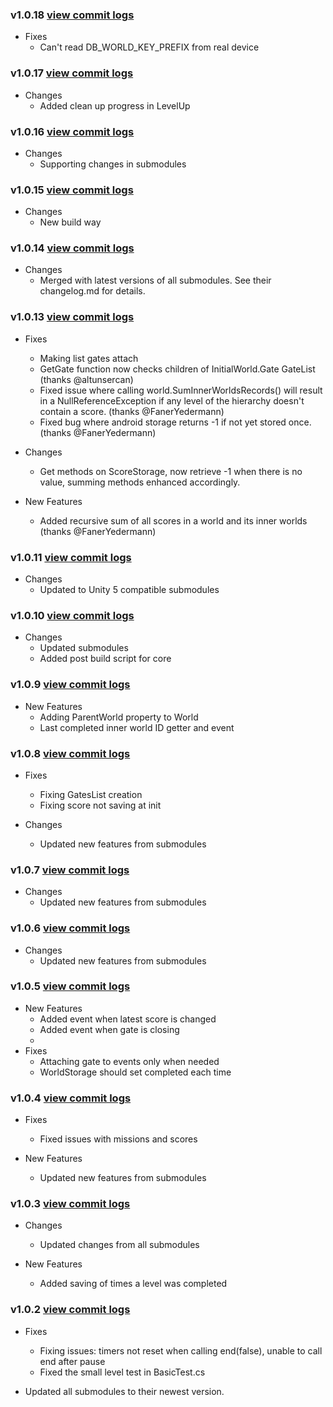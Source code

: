 ### v1.0.18 [view commit logs](https://github.com/soomla/unity3d-levelup/compare/v1.0.17...v1.0.18)

* Fixes
  * Can't read DB_WORLD_KEY_PREFIX from real device

### v1.0.17 [view commit logs](https://github.com/soomla/unity3d-levelup/compare/v1.0.16...v1.0.17)

* Changes
  * Added clean up progress in LevelUp

### v1.0.16 [view commit logs](https://github.com/soomla/unity3d-levelup/compare/v1.0.15...v1.0.16)

* Changes
  * Supporting changes in submodules

### v1.0.15 [view commit logs](https://github.com/soomla/unity3d-levelup/compare/v1.0.14...v1.0.15)

* Changes
  * New build way

### v1.0.14 [view commit logs](https://github.com/soomla/unity3d-levelup/compare/v1.0.13...v1.0.14)

* Changes
  * Merged with latest versions of all submodules. See their changelog.md for details.

### v1.0.13 [view commit logs](https://github.com/soomla/unity3d-levelup/compare/v1.0.11...v1.0.13)

* Fixes
  * Making list gates attach
  * GetGate function now checks children of InitialWorld.Gate GateList (thanks @altunsercan)
  * Fixed issue where calling world.SumInnerWorldsRecords() will result in a NullReferenceException if any level of the hierarchy doesn't contain a score. (thanks @FanerYedermann)
  * Fixed bug where android storage returns -1 if not yet stored once. (thanks @FanerYedermann)

* Changes
  * Get methods on ScoreStorage, now retrieve -1 when there is no value, summing methods enhanced accordingly.

* New Features
  * Added recursive sum of all scores in a world and its inner worlds (thanks @FanerYedermann)


### v1.0.11 [view commit logs](https://github.com/soomla/unity3d-levelup/compare/v1.0.10...v1.0.11)

* Changes
  * Updated to Unity 5 compatible submodules

### v1.0.10 [view commit logs](https://github.com/soomla/unity3d-levelup/compare/v1.0.9...v1.0.10)

* Changes
  * Updated submodules
  * Added post build script for core

### v1.0.9 [view commit logs](https://github.com/soomla/unity3d-levelup/compare/v1.0.8...v1.0.9)

* New Features
  * Adding ParentWorld property to World
  * Last completed inner world ID getter and event

### v1.0.8 [view commit logs](https://github.com/soomla/unity3d-levelup/compare/v1.0.7...v1.0.8)

* Fixes
  * Fixing GatesList creation
  * Fixing score not saving at init

* Changes
  * Updated new features from submodules

### v1.0.7 [view commit logs](https://github.com/soomla/unity3d-levelup/compare/v1.0.6...v1.0.7)

* Changes
  * Updated new features from submodules

### v1.0.6 [view commit logs](https://github.com/soomla/unity3d-levelup/compare/v1.0.5...v1.0.6)

* Changes
  * Updated new features from submodules

### v1.0.5 [view commit logs](https://github.com/soomla/unity3d-levelup/compare/v1.0.4...v1.0.5)

* New Features
  * Added event when latest score is changed
  * Added event when gate is closing
  *
* Fixes
  * Attaching gate to events only when needed
  * WorldStorage should set completed each time

### v1.0.4 [view commit logs](https://github.com/soomla/unity3d-levelup/compare/v1.0.3...v1.0.4)

* Fixes
  * Fixed issues with missions and scores

* New Features
  * Updated new features from submodules

### v1.0.3 [view commit logs](https://github.com/soomla/unity3d-levelup/compare/v1.0.2...v1.0.3)

* Changes
  * Updated changes from all submodules

* New Features
  * Added saving of times a level was completed

### v1.0.2 [view commit logs](https://github.com/soomla/unity3d-levelup/compare/v1.0.1...v1.0.2)

* Fixes
  * Fixing issues: timers not reset when calling end(false), unable to call end after pause
  * Fixed the small level test in BasicTest.cs

* Updated all submodules to their newest version.

